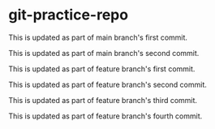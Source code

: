 # git-practice-repo

This is updated as part of main branch's first commit.

This is updated as part of main branch's second commit.

This is updated as part of feature branch's first commit.

This is updated as part of feature branch's second commit.

This is updated as part of feature branch's third commit.

This is updated as part of feature branch's fourth commit.
